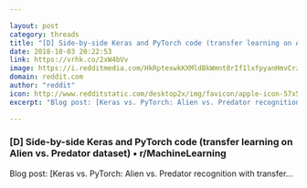 ```yaml
---

layout: post
category: threads
title: "[D] Side-by-side Keras and PyTorch code (transfer learning on Alien vs. Predator dataset)"
date: 2018-10-03 20:22:53
link: https://vrhk.co/2xW4bVv
image: https://i.redditmedia.com/HkRptexwkKXMldBkWmnt8rIf1lxfpyanHmvCrz0CHDs.jpg?w=320&s=19d7ef8d148a7926410df219bc914020
domain: reddit.com
author: "reddit"
icon: http://www.redditstatic.com/desktop2x/img/favicon/apple-icon-57x57.png
excerpt: "Blog post: [Keras vs. PyTorch: Alien vs. Predator recognition with transfer..."

---
```


### [D] Side-by-side Keras and PyTorch code (transfer learning on Alien vs. Predator dataset) • r/MachineLearning

Blog post: [Keras vs. PyTorch: Alien vs. Predator recognition with transfer...